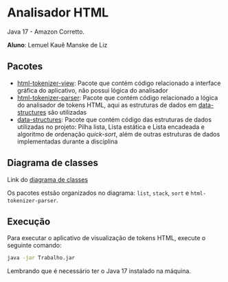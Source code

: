 # Analisador HTML

Java 17 - Amazon Corretto.

**Aluno**: Lemuel Kauê Manske de Liz

## Pacotes

- [html-tokenizer-view](./html-tokenizer-view): Pacote que contém código relacionado a interface gráfica do aplicativo, não possui lógica do analisador
- [html-tokenizer-parser](./html-tokenizer-parser): Pacote que contém código relacionado a lógica do analisador de tokens HTML, aqui as estruturas de dados em [data-structures](./data-structures) são utilizadas
- [data-structures](./data-structures): Pacote que contém código das estruturas de dados utilizadas no projeto: Pilha lista, Lista estática e Lista encadeada e algoritmo de ordenação _quick-sort_, além de outras estruturas de dados implementadas durante a disciplina

## Diagrama de classes

Link do [diagrama de classes](./class-diagram.jpg)

Os pacotes estsão organizados no diagrama: `list`, `stack`, `sort` e `html-tokenizer-parser`.

## Execução

Para executar o aplicativo de visualização de tokens HTML, execute o seguinte comando:

```bash
java -jar Trabalho.jar
```

Lembrando que é necessário ter o Java 17 instalado na máquina.
